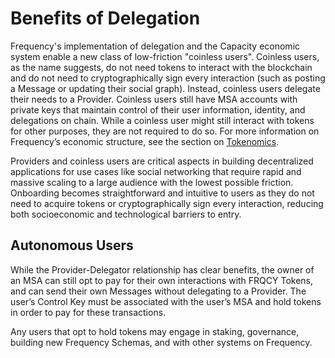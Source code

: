 # Benefits of Delegation

Frequency's implementation of delegation and the Capacity economic system enable a new class of low-friction "coinless users".
Coinless users, as the name suggests, do not need tokens to interact with the blockchain and do not need to cryptographically sign every interaction (such as posting a Message or updating their social graph).
Instead, coinless users delegate their needs to a Provider.
Coinless users still have MSA accounts with private keys that maintain control of their user information, identity, and delegations on chain.
While a coinless user might still interact with tokens for other purposes, they are not required to do so.
For more information on Frequency’s economic structure, see the section on [Tokenomics](../Tokenomics/index.md).

Providers and coinless users are critical aspects in building decentralized applications for use cases like social networking that require rapid and massive scaling to a large audience with the lowest possible friction.
Onboarding becomes straightforward and intuitive to users as they do not need to acquire tokens or cryptographically sign every interaction, reducing both socioeconomic and technological barriers to entry.

## Autonomous Users

While the Provider-Delegator relationship has clear benefits, the owner of an MSA can still opt to pay for their own interactions with FRQCY Tokens, and can send their own Messages without delegating to a Provider.
The user’s Control Key must be associated with the user’s MSA and hold tokens in order to pay for these transactions.

Any users that opt to hold tokens may engage in staking, governance, building new Frequency Schemas, and with other systems on Frequency.

